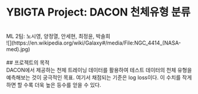 # YBIGTA Project: DACON 천체유형 분류
<br>
ML 2팀: 노시영, 양정열, 안세현, 최정윤, 박솔희
<br>
![](https://en.wikipedia.org/wiki/Galaxy#/media/File:NGC_4414_(NASA-med).jpg)
<br>
<br>
## 프로젝트의 목적
<br>
DACON에서 제공하는 천체 트레이닝 데이터를 활용하여 테스트 데이터의 천체 유형을 예측해보는 것이 궁극적인 목표. 여기서 채점되는 기준은 log loss이다. 이 수치를 작게하면 할 수록 더욱 높은 등수를 얻을 수 있다. 

